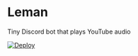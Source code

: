 # Leman

Tiny Discord bot that plays YouTube audio

[![Deploy](https://www.herokucdn.com/deploy/button.svg)](https://heroku.com/deploy?template=https://github.com/kcchik/leman)
